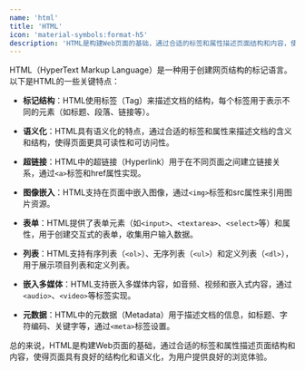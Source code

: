 ```yaml
---
name: 'html'
title: 'HTML'
icon: 'material-symbols:format-h5'
description: 'HTML是构建Web页面的基础，通过合适的标签和属性描述页面结构和内容，使得页面具有良好的结构化和语义化，为用户提供良好的浏览体验。'
---
```


HTML（HyperText Markup Language）是一种用于创建网页结构的标记语言。以下是HTML的一些关键特点：

- **标记结构**：HTML使用标签（Tag）来描述文档的结构，每个标签用于表示不同的元素（如标题、段落、链接等）。

- **语义化**：HTML具有语义化的特点，通过合适的标签和属性来描述文档的含义和结构，使得页面更具可读性和可访问性。

- **超链接**：HTML中的超链接（Hyperlink）用于在不同页面之间建立链接关系，通过`<a>`标签和href属性实现。

- **图像嵌入**：HTML支持在页面中嵌入图像，通过`<img>`标签和src属性来引用图片资源。

- **表单**：HTML提供了表单元素（如`<input>`、`<textarea>`、`<select>`等）和属性，用于创建交互式的表单，收集用户输入数据。

- **列表**：HTML支持有序列表（`<ol>`）、无序列表（`<ul>`）和定义列表（`<dl>`），用于展示项目列表和定义列表。

- **嵌入多媒体**：HTML支持嵌入多媒体内容，如音频、视频和嵌入式内容，通过`<audio>`、`<video>`等标签实现。

- **元数据**：HTML中的元数据（Metadata）用于描述文档的信息，如标题、字符编码、关键字等，通过`<meta>`标签设置。

总的来说，HTML是构建Web页面的基础，通过合适的标签和属性描述页面结构和内容，使得页面具有良好的结构化和语义化，为用户提供良好的浏览体验。